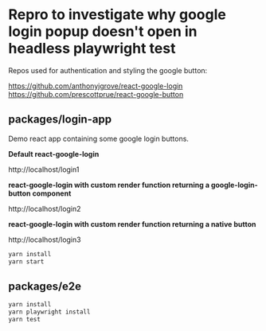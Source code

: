 # Repro to investigate why google login popup doesn't open in headless playwright test

Repos used for authentication and styling the google button:

https://github.com/anthonyjgrove/react-google-login
https://github.com/prescottprue/react-google-button


## packages/login-app

Demo react app containing some google login buttons.

**Default react-google-login**

http://localhost/login1

**react-google-login with custom render function returning a google-login-button component**

http://localhost/login2

**react-google-login with custom render function returning a native button**

http://localhost/login3


```sh
yarn install
yarn start
```

## packages/e2e

```sh
yarn install
yarn playwright install
yarn test
```

